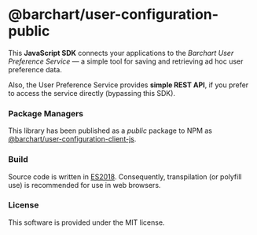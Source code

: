 # @barchart/user-configuration-public

This **JavaScript SDK** connects your applications to the _Barchart User Preference Service_ — a simple tool for saving and retrieving ad hoc user preference data.

Also, the User Preference Service provides **simple REST API**, if you prefer to access the service directly (bypassing this SDK).

### Package Managers

This library has been published as a *public* package to NPM as [@barchart/user-configuration-client-js](https://www.npmjs.com/package/@barchart/user-configuration-client-js).

### Build

Source code is written in [ES2018](https://en.wikipedia.org/wiki/ECMAScript#9th_Edition_%E2%80%93_ECMAScript_2018). Consequently, transpilation (or polyfill use) is recommended for use in web browsers.

### License

This software is provided under the MIT license.